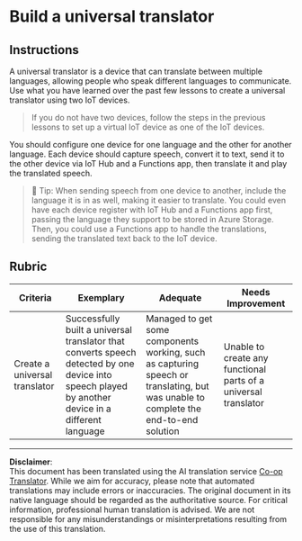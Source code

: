<!--
CO_OP_TRANSLATOR_METADATA:
{
  "original_hash": "701f4a4466f9309b6e1d863077df0c06",
  "translation_date": "2025-08-28T19:34:14+00:00",
  "source_file": "6-consumer/lessons/4-multiple-language-support/assignment.md",
  "language_code": "en"
}
-->
# Build a universal translator

## Instructions

A universal translator is a device that can translate between multiple languages, allowing people who speak different languages to communicate. Use what you have learned over the past few lessons to create a universal translator using two IoT devices.

> If you do not have two devices, follow the steps in the previous lessons to set up a virtual IoT device as one of the IoT devices.

You should configure one device for one language and the other for another language. Each device should capture speech, convert it to text, send it to the other device via IoT Hub and a Functions app, then translate it and play the translated speech.

> 💁 Tip: When sending speech from one device to another, include the language it is in as well, making it easier to translate. You could even have each device register with IoT Hub and a Functions app first, passing the language they support to be stored in Azure Storage. Then, you could use a Functions app to handle the translations, sending the translated text back to the IoT device.

## Rubric

| Criteria | Exemplary | Adequate | Needs Improvement |
| -------- | --------- | -------- | ----------------- |
| Create a universal translator | Successfully built a universal translator that converts speech detected by one device into speech played by another device in a different language | Managed to get some components working, such as capturing speech or translating, but was unable to complete the end-to-end solution | Unable to create any functional parts of a universal translator |

---

**Disclaimer**:  
This document has been translated using the AI translation service [Co-op Translator](https://github.com/Azure/co-op-translator). While we aim for accuracy, please note that automated translations may include errors or inaccuracies. The original document in its native language should be regarded as the authoritative source. For critical information, professional human translation is advised. We are not responsible for any misunderstandings or misinterpretations resulting from the use of this translation.